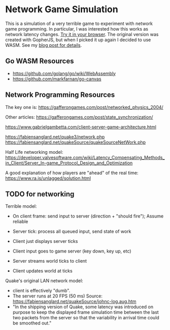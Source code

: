 # Network Game Simulation

This is a simulation of a very terrible game to experiment with network game programming. In particular, I was interested how this works as network latency changes. [Try it in your browser](https://www.evanjones.ca/network-game-simulation-demo.html). The original version was created with GopherJS, but when I picked it up again I decided to use WASM. See my [blog post for details](https://www.evanjones.ca/network-game-simulation.html).


## Go WASM Resources

* https://github.com/golang/go/wiki/WebAssembly
* https://github.com/markfarnan/go-canvas


## Network Programming Resources

The key one is:
https://gafferongames.com/post/networked_physics_2004/

Other articles:
https://gafferongames.com/post/state_synchronization/

https://www.gabrielgambetta.com/client-server-game-architecture.html

https://fabiensanglard.net/quake3/network.php
https://fabiensanglard.net/quakeSource/quakeSourceNetWork.php

Half Life networking model: https://developer.valvesoftware.com/wiki/Latency_Compensating_Methods_in_Client/Server_In-game_Protocol_Design_and_Optimization

A good explanation of how players are "ahead" of the real time: https://www.ra.is/unlagged/solution.html


## TODO for networking

Terrible model:
* On client frame: send input to server (direction + "should fire"); Assume reliable
* Server tick: process all queued input, send state of work
* Client just displays server ticks


* Client input goes to game server (key down, key up, etc)
* Server streams world ticks to client
* Client updates world at ticks


Quake's original LAN network model:

* client is effectively "dumb".
* The server runs at 20 FPS (50 ms) Source: https://fabiensanglard.net/quakeSource/johnc-log.aug.htm
* "In the shipping version of Quake, some latency was introduced on purpose to keep the displayed frame simulation time between the last two packets from the server so that the variability in arrival time could be smoothed out."
